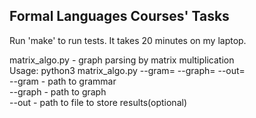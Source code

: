 ## Formal Languages Courses' Tasks

Run 'make' to run tests. It takes 20 minutes on my laptop.

matrix_algo.py - graph parsing by matrix multiplication  <br />
Usage: python3 matrix_algo.py --gram= --graph= --out=  <br />
--gram  - path to grammar  <br />
--graph - path to graph  <br />
--out   - path to file to store results(optional)  
